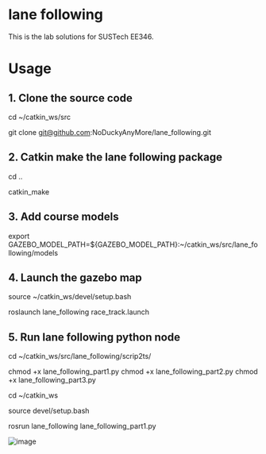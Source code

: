 # lane following

This is the lab solutions for SUSTech EE346.


# Usage

## 1. Clone the source code
  cd ~/catkin_ws/src


  git clone git@github.com:NoDuckyAnyMore/lane_following.git

## 2. Catkin make the lane following package
  cd ..
  
  catkin_make

## 3. Add course models
   export GAZEBO_MODEL_PATH=${GAZEBO_MODEL_PATH}:~/catkin_ws/src/lane_following/models
   
## 4. Launch the gazebo map
   source ~/catkin_ws/devel/setup.bash
   
   roslaunch lane_following race_track.launch 

## 5. Run lane following python node
   
   cd ~/catkin_ws/src/lane_following/scrip2ts/
   
   chmod +x lane_following_part1.py
   chmod +x lane_following_part2.py
   chmod +x lane_following_part3.py

   cd ~/catkin_ws
   
   source devel/setup.bash

   rosrun lane_following lane_following_part1.py
   
 ![image](https://github.com/zhaojieting/linefollowing/blob/main/data/demo.gif)
